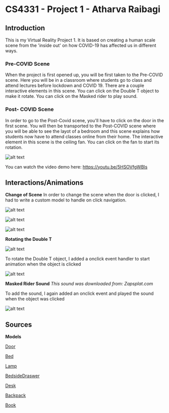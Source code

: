 
# CS4331 - Project 1 - Atharva Raibagi

## Introduction

This is my Virtual Reality Project 1. It is based on creating a human scale scene from the 'inside out' on how COVID-19 has affected us in different ways. 

### Pre-COVID Scene
When the project is first opened up, you will be first taken to the Pre-COVID scene. Here you will be in a classroom where students go to class and attend lectures before lockdown and COVID 19. There are a couple interactive elements in this scene.
You can click on the Double T object to make it rotate.
You can click on the Masked rider to play sound.

### Post- COVID Scene
In order to go to the Post-Covid scene, you'll have to click on the door in the first scene. You will then be transported to the Post-COVID scene where you will be able to see the layot of a bedroom and this scene explains how students now have to attend classes online from their home. The interactive element in this scene is the ceiling fan. You can click on the fan to start its rotation. 

![alt text](https://media.giphy.com/media/gTW8hUBnLn02KTCsLb/giphy.gif)

You can watch the video demo here: https://youtu.be/5HSOVfgWBls



## Interactions/Animations

**Change of Scene**
In order to change the scene when the door is clicked, I had to write a custom model to handle on click navigation.

![alt text](https://github.com/atharvaraibagi/atharvaraibagi.github.io/blob/master/images/customFunction.png)

![alt text](https://github.com/atharvaraibagi/atharvaraibagi.github.io/blob/master/images/precov.png)

![alt text](https://github.com/atharvaraibagi/atharvaraibagi.github.io/blob/master/images/postcov.png)


**Rotating the Double T**

![alt text](https://github.com/atharvaraibagi/atharvaraibagi.github.io/blob/master/images/t.png)


To rotate the Double T object, I added a onclick event handler to start animation when the object is clicked

![alt text](https://github.com/atharvaraibagi/atharvaraibagi.github.io/blob/master/images/onclick.png)

**Masked Rider Sound**
*This sound was downloaded from: Zapsplat.com*

To add the sound, I again added an onclick event and played the sound when the object was clicked

![alt text](https://github.com/atharvaraibagi/atharvaraibagi.github.io/blob/master/images/onclicksound.png)



## Sources

**Models**

[Door](https://free3d.com/3d-model/interior-door-66723.html)

[Bed](https://free3d.com/3d-model/full-size-bed-with-white-sheets-black-v1--434476.html)

[Lamp](https://free3d.com/3d-model/older-lamp-28459.html)

[BedsideDraswer](https://free3d.com/3d-model/drawer-bed-side-547686.html)

[Desk](https://free3d.com/3d-model/computer-table-86952.html)

[Backpack](https://free3d.com/3d-model/backpack-v2--607100.html)

[Book](https://free3d.com/3d-model/books-pencil-lapis-e-livros-52285.html)